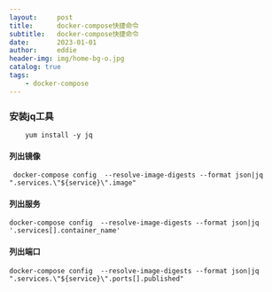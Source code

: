 ```yaml
---
layout:     post
title:      docker-compose快捷命令
subtitle:   docker-compose快捷命令
date:       2023-01-01
author:     eddie
header-img: img/home-bg-o.jpg
catalog: true
tags:
    - docker-compose
---
```


### 安装jq工具

```
    yum install -y jq
```

#### 列出镜像

```
 docker-compose config  --resolve-image-digests --format json|jq ".services.\"${service}\".image"
```

#### 列出服务

```
docker-compose config  --resolve-image-digests --format json|jq '.services[].container_name'
```


#### 列出端口

```
docker-compose config  --resolve-image-digests --format json|jq ".services.\"${service}\".ports[].published"
```


